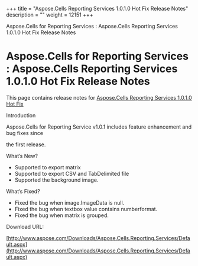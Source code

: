 +++
title = "Aspose.Cells Reporting Services 1.0.1.0 Hot Fix Release Notes" 
description = "" 
weight = 12151 
+++

Aspose.Cells for Reporting Services : Aspose.Cells Reporting Services 1.0.1.0 Hot Fix Release Notes  

# Aspose.Cells for Reporting Services : Aspose.Cells Reporting Services 1.0.1.0 Hot Fix Release Notes


This page contains release notes for [Aspose.Cells Reporting Services 1.0.1.0 Hot Fix](http://www.aspose.com/downloads/cells/reportingservices/new-releases/aspose.cells-reporting-services-1.0.1.0-hot-fix/)

Introduction

Aspose.Cells for Reporting Service v1.0.1 includes feature enhancement and bug fixes since

the first release.

What’s New?

*   Supported to export matrix
*   Supported to export CSV and TabDelimited file
*   Supported the background image.

What’s Fixed?

*   Fixed the bug when image.ImageData is null.
*   Fixed the bug when textbox value contains numberformat.
*   Fixed the bug when matrix is grouped.

Download URL:

[http://www.aspose.com/Downloads/Aspose.Cells.Reporting.Services/Default.aspx](http://www.aspose.com/Downloads/Aspose.Cells.Reporting.Services/Default.aspx)

